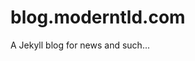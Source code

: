 # blog.moderntld.com
A Jekyll blog for news and such...

<!--testing GPG signing in GitHub Desktop -->

